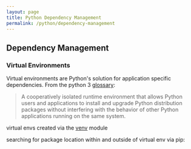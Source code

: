```yaml
---
layout: page
title: Python Dependency Management
permalink: /python/dependency-management
---
```


## Dependency Management

### Virtual Environments

Virtual environments are Python's solution for application specific
dependencies. From the python 3 [glossary](https://docs.python.org/3/glossary.html#term-virtual-environment):

  > A cooperatively isolated runtime environment that allows Python users and applications to install and upgrade Python distribution packages without interfering with the behavior of other Python applications running on the same system.

  virtual envs created via the
  [venv](https://docs.python.org/3/library/venv.html#module-venv) module

  searching for package location within and outside of virtual env via pip:
  <!-- $HOME/.local/share/virtualenvs/dst-algorithms-OjA0cdcc/lib/python3.10/site-packages -->

  <!-- $HOME/.pyenv/versions/3.10.10/lib/python3.10/site-packages -->